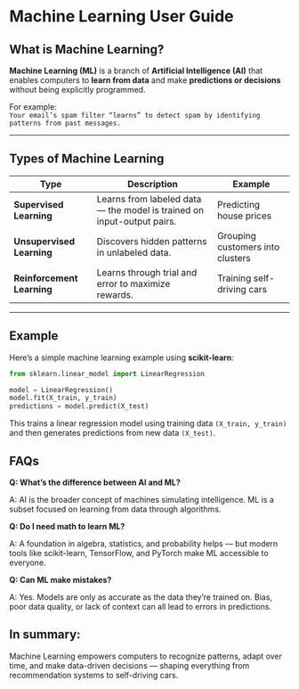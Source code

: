 # Machine Learning User Guide

## What is Machine Learning?

**Machine Learning (ML)** is a branch of **Artificial Intelligence (AI)** that enables computers to **learn from data** and make **predictions or decisions** without being explicitly programmed.  

For example:  
``Your email’s spam filter “learns” to detect spam by identifying patterns from past messages.``

---

## Types of Machine Learning

| Type | Description | Example |
|------|--------------|----------|
| **Supervised Learning** | Learns from labeled data — the model is trained on input-output pairs. | Predicting house prices |
| **Unsupervised Learning** | Discovers hidden patterns in unlabeled data. | Grouping customers into clusters |
| **Reinforcement Learning** | Learns through trial and error to maximize rewards. | Training self-driving cars |

---

## Example

Here’s a simple machine learning example using **scikit-learn**:

```python
from sklearn.linear_model import LinearRegression

model = LinearRegression()
model.fit(X_train, y_train)
predictions = model.predict(X_test)
```
This trains a linear regression model using training data ``(X_train, y_train)`` and then generates predictions from new data ``(X_test)``.

## FAQs

**Q: What’s the difference between AI and ML?**

A: AI is the broader concept of machines simulating intelligence. ML is a subset focused on learning from data through algorithms.

**Q: Do I need math to learn ML?**

A: A foundation in algebra, statistics, and probability helps — but modern tools like scikit-learn, TensorFlow, and PyTorch make ML accessible to everyone.

**Q: Can ML make mistakes?**

A: Yes. Models are only as accurate as the data they’re trained on. Bias, poor data quality, or lack of context can all lead to errors in predictions.

## In summary:
Machine Learning empowers computers to recognize patterns, adapt over time, and make data-driven decisions — shaping everything from recommendation systems to self-driving cars.